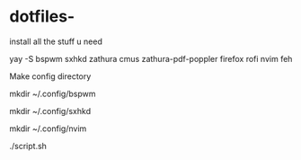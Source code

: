 # dotfiles-
install all the stuff u need

yay -S bspwm sxhkd zathura cmus zathura-pdf-poppler firefox rofi nvim feh

Make config directory

mkdir ~/.config/bspwm

mkdir ~/.config/sxhkd

mkdir ~/.config/nvim

./script.sh
